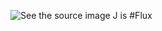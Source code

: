 ![See the source image](https://www.sciencefacts.net/wp-content/uploads/2020/07/Ficks-First-Law.jpg)
J is #Flux